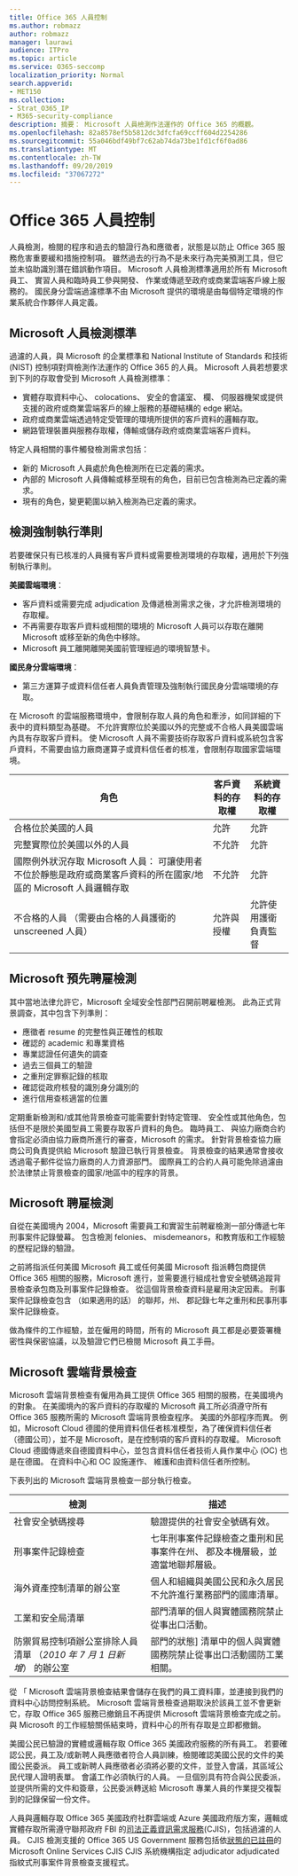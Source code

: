 ```yaml
---
title: Office 365 人員控制
ms.author: robmazz
author: robmazz
manager: laurawi
audience: ITPro
ms.topic: article
ms.service: O365-seccomp
localization_priority: Normal
search.appverid:
- MET150
ms.collection:
- Strat_O365_IP
- M365-security-compliance
description: 摘要： Microsoft 人員檢測作法運作的 Office 365 的概觀。
ms.openlocfilehash: 82a8578ef5b5812dc3dfcfa69ccff604d2254286
ms.sourcegitcommit: 55a046bdf49bf7c62ab74da73be1fd1cf6f0ad86
ms.translationtype: MT
ms.contentlocale: zh-TW
ms.lasthandoff: 09/20/2019
ms.locfileid: "37067272"
---
```

# <a name="office-365-personnel-controls"></a>Office 365 人員控制 

人員檢測，檢閱的程序和過去的驗證行為和應徵者，狀態是以防止 Office 365 服務危害重要緩和措施控制項。 雖然過去的行為不是未來行為完美預測工具，但它並未協助識別潛在錯誤動作項目。 Microsoft 人員檢測標準適用於所有 Microsoft 員工、 實習人員和臨時員工參與開發、 作業或傳遞至政府或商業雲端客戶線上服務的。 國民身分雲端過濾標準不由 Microsoft 提供的環境是由每個特定環境的作業系統合作夥伴人員定義。

## <a name="the-microsoft-personnel-screening-standard"></a>Microsoft 人員檢測標準

過濾的人員，與 Microsoft 的企業標準和 National Institute of Standards 和技術 (NIST) 控制項對齊檢測作法運作的 Office 365 的人員。 Microsoft 人員若想要求到下列的存取會受到 Microsoft 人員檢測標準：

- 實體存取資料中心、 colocations、 安全的會議室、 欄、 伺服器機架或提供支援的政府或商業雲端客戶的線上服務的基礎結構的 edge 網站。
- 政府或商業雲端透過特定受管理的環境所提供的客戶資料的邏輯存取。
- 網路管理裝置與服務存取權，傳輸或儲存政府或商業雲端客戶資料。

特定人員相關的事件觸發檢測需求包括：

- 新的 Microsoft 人員處於角色檢測所在已定義的需求。
- 內部的 Microsoft 人員傳輸或移至現有的角色，目前已包含檢測為已定義的需求。
- 現有的角色，變更範圍以納入檢測為已定義的需求。

## <a name="screening-enforcement-criteria"></a>檢測強制執行準則

若要確保只有已核准的人員擁有客戶資料或需要檢測環境的存取權，適用於下列強制執行準則。

**美國雲端環境**：

- 客戶資料或需要完成 adjudication 及傳遞檢測需求之後，才允許檢測環境的存取權。
- 不再需要存取客戶資料或相關的環境的 Microsoft 人員可以存取在離開 Microsoft 或移至新的角色中移除。
- Microsoft 員工離開離開美國前管理經過的環境智慧卡。

**國民身分雲端環境**：

- 第三方運算子或資料信任者人員負責管理及強制執行國民身分雲端環境的存取。

在 Microsoft 的雲端服務環境中，會限制存取人員的角色和牽涉，如同詳細的下表中的資料類型為基礎。 不允許實際位於美國以外的完整或不合格人員美國雲端內具有存取客戶資料。 使 Microsoft 人員不需要技術存取客戶資料或系統包含客戶資料，不需要由協力廠商運算子或資料信任者的核准，會限制存取國家雲端環境。

| 角色 | 客戶資料的存取權 | 系統資料的存取權 |
|---------------------------------------------------------------------------|------------------------------|---------------------------------|
| 合格位於美國的人員 | 允許 | 允許 |
| 完整實際位於美國以外的人員 | 不允許 | 允許 |
| 國際例外狀況存取 Microsoft 人員： 可讓使用者不位於靜態是政府或商業客戶資料的所在國家/地區的 Microsoft 人員邏輯存取 | 不允許 | 允許 |
| 不合格的人員 （需要由合格的人員護衛的 unscreened 人員） | 允許與授權 | 允許使用護衛負責監督 |

## <a name="microsoft-pre-employment-screening"></a>Microsoft 預先聘雇檢測

其中當地法律允許它，Microsoft 全域安全性部門召開前聘雇檢測。 此為正式背景調查，其中包含下列準則：

- 應徵者 resume 的完整性與正確性的核取
- 確認的 academic 和專業資格
- 專業認證任何遺失的調查
- 過去三個員工的驗證
- 之重刑定罪察記錄的核取
- 確認從政府核發的識別身分識別的
- 進行信用查核適當的位置

定期重新檢測和/或其他背景檢查可能需要針對特定管理、 安全性或其他角色，包括但不是限於美國型員工需要存取客戶資料的角色。
臨時員工、 與協力廠商合約會指定必須由協力廠商所進行的審查，Microsoft 的需求。 針對背景檢查協力廠商公司負責提供給 Microsoft 驗證已執行背景檢查。 背景檢查的結果通常會接收透過電子郵件從協力廠商的人力資源部門。 國際員工的合約人員可能免除過濾由於法律禁止背景檢查的國家/地區中的程序的背景。

## <a name="microsoft-employment-screening"></a>Microsoft 聘雇檢測

自從在美國境內 2004，Microsoft 需要員工和實習生前聘雇檢測一部分傳遞七年刑事案件記錄螢幕。 包含檢測 felonies、 misdemeanors，和教育版和工作經驗的歷程記錄的驗證。

之前將指派任何美國 Microsoft 員工或任何美國 Microsoft 指派轉包商提供 Office 365 相關的服務，Microsoft 進行，並需要進行組成社會安全號碼追蹤背景檢查承包商及刑事案件記錄檢查。 從這個背景檢查資料是雇用決定因素。 刑事案件記錄檢查包含 （如果適用的話） 的聯邦，州、 郡記錄七年之重刑和民事刑事案件記錄檢查。

做為條件的工作經驗，並在僱用的時間，所有的 Microsoft 員工都是必要簽署機密性與保密協議，以及驗證它們已檢閱 Microsoft 員工手冊。

## <a name="microsoft-cloud-background-check"></a>Microsoft 雲端背景檢查

Microsoft 雲端背景檢查有僱用為員工提供 Office 365 相關的服務，在美國境內的對象。 在美國境內的客戶資料的存取權的 Microsoft 員工所必須遵守所有 Office 365 服務所需的 Microsoft 雲端背景檢查程序。 美國的外部程序而異。 例如，Microsoft Cloud 德國的使用資料信任者核准模型，為了確保資料信任者 （德國公司），並不是 Microsoft，是在控制項的客戶資料的存取權。 Microsoft Cloud 德國傳遞來自德國資料中心，並包含資料信任者技術人員作業中心 (OC) 也是在德國。 在資料中心和 OC 設施運作、 維護和由資料信任者所控制。

下表列出的 Microsoft 雲端背景檢查一部分執行檢查。

| 檢測 | 描述 |
|--------------------------------------------------------|---------------------------------------------------------------------------------------------------------------------------------------------------------|
| 社會安全號碼搜尋 | 驗證提供的社會安全號碼有效。 |
| 刑事案件記錄檢查 | 七年刑事案件記錄檢查之重刑和民事案件在州、 郡及本機層級，並適當地聯邦層級。 |
| 海外資產控制清單的辦公室 | 個人和組織與美國公民和永久居民不允許進行業務部門的國庫清單。 |
| 工業和安全局清單 | 部門清單的個人與實體國務院禁止從事出口活動。 |
| 防禦貿易控制項辦公室排除人員清單 （*2010 年 7 月 1 日新增*） 的辦公室 | 部門的狀態] 清單中的個人與實體國務院禁止從事出口活動國防工業相關。 |

從 「 Microsoft 雲端背景檢查結果會儲存在我們的員工資料庫，並連接到我們的資料中心訪問控制系統。 Microsoft 雲端背景檢查過期取決於該員工並不會更新它，存取 Office 365 服務已撤銷且不再提供 Microsoft 雲端背景檢查完成之前。 與 Microsoft 的工作經驗關係結束時，資料中心的所有存取是立即都撤銷。

美國公民已驗證的實體或邏輯存取 Office 365 美國政府服務的所有員工。 若要確認公民，員工及/或新聘人員應徵者符合人員訓練，檢閱確認美國公民的文件的美國公民委派。 員工或新聘人員應徵者必須將必要的文件，並登入會議，其區域公民代理人證明表單。 會議工作必須執行的人員。 一旦個別具有符合與公民委派，並提供所需的文件和簽章，公民委派轉送給 Microsoft 專業人員的作業提交複製到的記錄保留一份文件。

人員與邏輯存取 Office 365 美國政府社群雲端或 Azure 美國政府版方案，邏輯或實體存取所需遵守聯邦政府 FBI 的[司法正義資訊需求服務](https://www.fbi.gov/services/cjis)(CJIS)，包括過濾的人員。 CJIS 檢測支援的 Office 365 US Government 服務包括依[狀態的已註冊](https://blogs.office.com/2013/10/23/california-and-microsoft-sign-cjis-security-policy-agreement/)的 Microsoft Online Services CJIS CJIS 系統機構指定 adjudicator adjudicated 指紋式刑事案件背景檢查支援程式。
